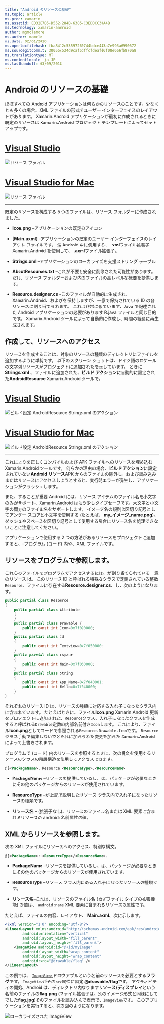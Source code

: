 ```yaml
---
title: "Android のリソースの基礎"
ms.topic: article
ms.prod: xamarin
ms.assetid: ED32E7B5-D552-284B-6385-C3EDDCC30A4B
ms.technology: xamarin-android
author: mgmclemore
ms.author: mamcle
ms.date: 02/01/2018
ms.openlocfilehash: fba8412c53597260744bdce443a7e993a6990672
ms.sourcegitcommit: 30055c534d9caf5dffcfdeafd6f08e666fb870a8
ms.translationtype: MT
ms.contentlocale: ja-JP
ms.lasthandoff: 03/09/2018
---
```

# <a name="android-resource-basics"></a>Android のリソースの基礎

ほぼすべての Android アプリケーションは何らかのリソースのことです。少なくとも多くの場合、XML ファイルの形式でユーザー インターフェイスのレイアウトがあります。 Xamarin.Android アプリケーションが最初に作成されるときに既定のリソースは Xamarin.Android プロジェクト テンプレートによってセットアップです。

# <a name="visual-studiotabvswin"></a>[Visual Studio](#tab/vswin)

![リソース ファイル](android-resource-basics-images/01-resource-files-vs.png)
 
# <a name="visual-studio-for-mactabvsmac"></a>[Visual Studio for Mac](#tab/vsmac)

![リソース ファイル](android-resource-basics-images/01-resource-files-xs.png)
 
-----

既定のリソースを構成する 5 つのファイルは、リソース フォルダーに作成されました。

-  **Icon.png** &ndash;アプリケーションの既定のアイコン

-  **[Main.axml]** &ndash;アプリケーションの既定のユーザー インターフェイスのレイアウト ファイルです。 注 Android 中に使用する、 **.xml**ファイル拡張子 Xamarin.Android を使用して、 **.axml**ファイル拡張子。

-  **Strings.xml** &ndash;アプリケーションのローカライズを支援ストリング テーブル

-  **AboutResources.txt** &ndash;これが不要と安全に削除された可能性があります。 だけ、リソース フォルダーおよび内のファイルの高レベルな概要を提供します。

-  **Resource.designer.cs** &ndash;このファイルが自動的に生成され、Xamarin.Android、およびを保持しますが、一意で保持されている ID の各リソースに割り当てられます。 これは非常に似ています、Java で記述された Android アプリケーションの必要があります R.java ファイルと同じ目的です。 Xamarin.Android ツールによって自動的に作成し、時間の経過に再生成されます。


## <a name="creating-and-accessing-resources"></a>作成して、リソースへのアクセス

リソースを作成することは、対象のリソースの種類のディレクトリにファイルを追加するように単純です。 以下のスクリーン ショットは、ドイツ語のロケールの文字列リソースがプロジェクトに追加されたを示しています。 ときに**Strings.xml** 、ファイルに追加された、**ビルド アクション**に自動的に設定された**AndroidResource** Xamarin.Android ツールで。

# <a name="visual-studiotabvswin"></a>[Visual Studio](#tab/vswin)

![ビルド設定 AndroidResource Strings.xml のアクション](android-resource-basics-images/02-build-action-vs.png)
 
# <a name="visual-studio-for-mactabvsmac"></a>[Visual Studio for Mac](#tab/vsmac)

![ビルド設定 AndroidResource Strings.xml のアクション](android-resource-basics-images/02-build-action-xs.png)
 
-----
 

これによりを正しくコンパイルおよび APK ファイルへのリソースを埋め込む Xamarin.Android ツールです。 何らかの理由の場合、**ビルド アクション**に設定されていない**Android リソース**APK からのファイルの除外し、および読み込みまたはリソースにアクセスしようとすると、実行時エラーが発生し、アプリケーションがクラッシュします。

また、することが重要 Android には、リソース アイテムのファイル名を小文字のみがサポート、Xamarin.Android はもう少しタイプセーフです。大文字と小文字の両方のファイル名をサポートします。 イメージ名の規則は区切り記号としてアンダー スコアと小文字を使用する (たとえば、 **my\_イメージ\_name.png**)。 ダッシュやスペースを区切り記号として使用する場合にリソース名を処理できないことに注意してください。

アプリケーションで使用する 2 つの方法があるリソースをプロジェクトに追加すると、&ndash;プログラム (コード) 内や、XML ファイルです。


## <a name="referencing-resources-programmatically"></a>リソースをプログラムで参照します。

これらのファイルをプログラムでアクセスするには、が割り当てられている一意のリソース id。 このリソース ID と呼ばれる特殊なクラスで定義されている整数`Resource`、ファイルに存在する**Resource.designer.cs**、し、次のようになります。

```csharp
public partial class Resource
{
    public partial class Attribute
    {
    }
    public partial class Drawable {
        public const int Icon=0x7f020000;
    }
    public partial class Id
    {
        public const int Textview=0x7f050000;
    }
    public partial class Layout
    {
        public const int Main=0x7f030000;
    }
    public partial class String
    {
        public const int App_Name=0x7f040001;
        public const int Hello=0x7f040000;
    }
}
```

それぞれのリソース ID は、リソースの種類に対応する入れ子になったクラス内に含まれています。 たとえばときに、ファイル**Icon.png** Xamarin.Android 更新をプロジェクトに追加された、`Resource`クラス、入れ子になったクラスを作成すると呼ばれる`Drawable`定数の内部名前付き`Icon`します。
これにより、ファイル**Icon.png**としてコードで参照される`Resource.Drawable.Icon`です。 `Resource`クラス手動で編集しないでとそれに加えられた変更を加えた Xamarin.Android によって上書きされます。

プログラムで (コード) 内のリソースを参照するときに、次の構文を使用するリソースのクラスの階層構造を使用してアクセスできます。

```xml
@[<PackageName>.]Resource.<ResourceType>.<ResourceName>
```

-  **PackageName** &ndash;リソースを提供しているし、は、パッケージが必要なときにその他のパッケージからのリソースが使用されています。

-  **ResourceType** &ndash;が上記で説明したリソース クラス内で入れ子になったリソースの種類です。

-  **リソース名** &ndash; (拡張子なし)、リソースのファイル名または XML 要素に含まれるリソースの android: 名前属性の値。


## <a name="referencing-resources-from-xml"></a>XML からリソースを参照します。

次の XML ファイルにリソースへのアクセス、特別な構文。

```xml
@[<PackageName>:]<ResourceType>/<ResourceName>.
```

-  **PackageName** &ndash;リソースを提供しているし、は、パッケージが必要なときにその他のパッケージからのリソースが使用されています。

-  **ResourceType** &ndash;リソース クラス内にある入れ子になったリソースの種類です。

-  **リソース名**&ndash;これは、リソースのファイル名 (*せず*ファイル タイプの拡張機能) の値は、 `android:name` XML 要素に含まれるリソースの属性です。

たとえば、ファイルの内容、レイアウト、 **Main.axml**、次に示します。

```xml
<?xml version="1.0" encoding="utf-8"?>
<LinearLayout xmlns:android="http://schemas.android.com/apk/res/android"
        android:orientation="vertical"
        android:layout_width="fill_parent"
        android:layout_height="fill_parent">
    <ImageView android:id="@+id/myImage"
        android:layout_width="wrap_content"
        android:layout_height="wrap_content"
        android:src="@drawable/flag" />
</LinearLayout>
```

この例では、 [ `ImageView` ](https://developer.xamarin.com/recipes/android/controls/imageview)ドロウアブルという名前のリソースを必要とする**フラグ**です。 `ImageView`がその`src`属性に設定 **@drawable/flag**です。 アクティビティの開始、Android は、ディレクトリ内なります**リソース/ディスプレイ**という名前のファイルの**flag.png** (ファイル拡張子は、別のイメージ形式と同様にしてでした**flag.jpg**)そのファイルを読み込んで表示で、`ImageView`です。
このアプリケーションを実行すると、次の図のようになります。

![ローカライズされた ImageView](android-resource-basics-images/03-localized-screenshot.png)

